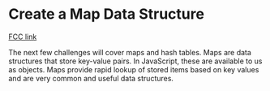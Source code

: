 # Create a Map Data Structure

[FCC link](https://www.freecodecamp.org/learn/coding-interview-prep/data-structures/create-a-map-data-structure)

The next few challenges will cover maps and hash tables. Maps are data
structures that store key-value pairs. In JavaScript, these are available to us
as objects. Maps provide rapid lookup of stored items based on key values and
are very common and useful data structures.
